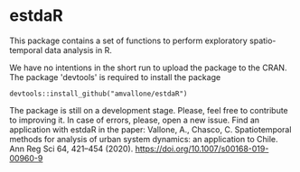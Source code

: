 # estdaR

This package contains a set of functions to perform exploratory spatio-temporal data analysis in R.

We have no intentions in the short run to upload the package to the CRAN. The package 'devtools' is required to install the package

```r{output="html"}
devtools::install_github("amvallone/estdaR")
```
The package is still on a development stage. Please, feel free to contribute to improving it. In case of errors, please, open a new issue.
Find an application with estdaR in the paper:
Vallone, A., Chasco, C. Spatiotemporal methods for analysis of urban system dynamics: an application to Chile. Ann Reg Sci 64, 421–454 (2020). https://doi.org/10.1007/s00168-019-00960-9
